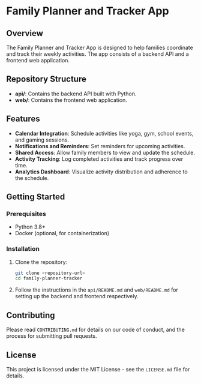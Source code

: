 # Family Planner and Tracker App

## Overview
The Family Planner and Tracker App is designed to help families coordinate and track their weekly activities. The app consists of a backend API and a frontend web application.

## Repository Structure
- **api/**: Contains the backend API built with Python.
- **web/**: Contains the frontend web application.

## Features
- **Calendar Integration**: Schedule activities like yoga, gym, school events, and gaming sessions.
- **Notifications and Reminders**: Set reminders for upcoming activities.
- **Shared Access**: Allow family members to view and update the schedule.
- **Activity Tracking**: Log completed activities and track progress over time.
- **Analytics Dashboard**: Visualize activity distribution and adherence to the schedule.

## Getting Started

### Prerequisites
- Python 3.8+
- Docker (optional, for containerization)

### Installation

1. Clone the repository:
    ```bash
    git clone <repository-url>
    cd family-planner-tracker
    ```

2. Follow the instructions in the `api/README.md` and `web/README.md` for setting up the backend and frontend respectively.

## Contributing
Please read `CONTRIBUTING.md` for details on our code of conduct, and the process for submitting pull requests.

## License
This project is licensed under the MIT License - see the `LICENSE.md` file for details.